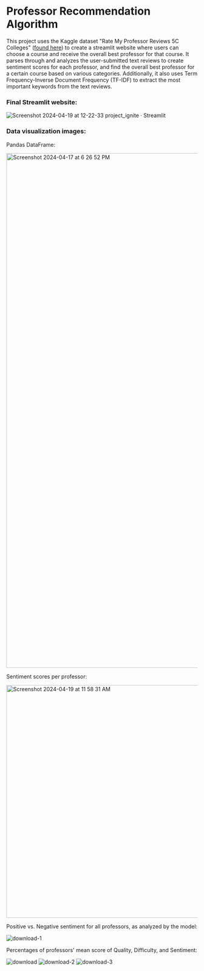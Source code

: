 # Professor Recommendation Algorithm

This project uses the Kaggle dataset "Rate My Professor Reviews 5C Colleges" ([found here](https://www.kaggle.com/datasets/tilorc/rate-my-professor-reviews-5c-colleges)) to create a streamlit website where users can choose a course and receive the overall best professor for that course. It parses through and analyzes the user-submitted text reviews to create sentiment scores for each professor, and find the overall best professor for a certain course based on various categories. Additionally, it also uses Term Frequency-Inverse Document Frequency (TF-IDF) to extract the most important keywords from the text reviews.


### Final Streamlit website:

![Screenshot 2024-04-19 at 12-22-33 project_ignite · Streamlit](https://github.com/montorilcampos/professor-recommendation/assets/114262710/b154b267-52d0-429f-8fb4-cc5cfc293f2f)




### Data visualization images:

Pandas DataFrame:

<img width="1351" alt="Screenshot 2024-04-17 at 6 26 52 PM" src="https://github.com/montorilcampos/professor-recommendation/assets/114262710/c6140fcf-88d0-4ee2-b042-b8803d6cf33b">

Sentiment scores per professor:

<img width="611" alt="Screenshot 2024-04-19 at 11 58 31 AM" src="https://github.com/montorilcampos/professor-recommendation/assets/114262710/fd43f6da-86d3-47b0-adda-94f70678521f">



Positive vs. Negative sentiment for all professors, as analyzed by the model:

![download-1](https://github.com/montorilcampos/professor-recommendation/assets/114262710/7d252ae3-6282-4ec5-9163-3789f2671905)

Percentages of professors' mean score of Quality, Difficulty, and Sentiment:

![download](https://github.com/montorilcampos/professor-recommendation/assets/114262710/6427d3f6-f168-4f47-ad0b-82fb0751c353)
![download-2](https://github.com/montorilcampos/professor-recommendation/assets/114262710/ac64de7b-932f-49c2-9e8a-b2ab6c8c3740)
![download-3](https://github.com/montorilcampos/professor-recommendation/assets/114262710/8b7dbeb8-fd3b-4736-9ab9-236446806195)
